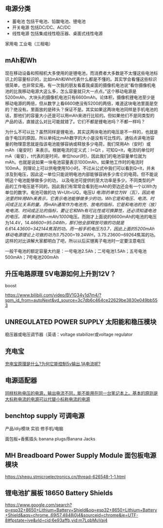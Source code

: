 ## 电源分类
+ 蓄电池
  包括干电池、铅酸电池、锂电池
+ 开关电源
  包括DC/DC、AC/DC
+ 线性电源
  包括集成线性稳压器、桌面式线性电源

家用电 工业电（三相电）
## mAh和Wh

现在移动设备和照相机大多使用的是锂电池，而消费者大多数是不太懂这些电池标识上的容量标识的，比如mAh和Wh代表什么都是不懂的。其实学会看懂这些标识很简单，也非常实用。有一次我的朋友看着我桌面的摄像机电池说“看你摄像机电池的比我移动电源大这么多，怎么容量就只大一点点。”这个移动电源是5200mAh，大块头的摄像机电池只有6600mAh。论体积，摄像机锂电池至少是移动电源的两倍，但从数字上看6600绝没有5200的两倍，难道这块电池里面是空的？绝没有。里面放的是砖头？保证不是。其实如果这两块电池同样是手机电池的话，那他们的容量大小还是可以用mAh来进行比较的。但如果他们不是同类型的产品的话，直接这么对比可能就错了。它们不都是锂电池吗？不都一样吗？

为什么不可以比？虽然同样是锂电池，其实这两块电池的电压是不一样的，也就是由于电压的原因，所以单纯比mAh数字的大小是没有可比性的。通俗点讲电池容量的物理意思就是指该电池能够容纳或释放多少电荷，我们常用Ah（安时）或mAh（毫安时）来表示。根据电流的定义式：I=Q/t ，可知Q=It，电流I的单位时mA（毫安），t代表的是时间，单位hour(时)，因此我们的电池容量单位就为mAh。也就是说如果一块电池容量表示1000mAh，如果他工作时的电流时100mA，则理论上可以供电使用10小时。不过从公式中我们可以看到Q=It，并未涉及到电压，因此这一单位只能说明电池内部能够容纳多少库仑的电荷。但不能说明这个电池能够做多少的功， 以及电池可提供的至大功率是多少。不同类型的产品的工作电压是不同的。因此我们有常常会看到在mAh的旁边还会有一个以Wh为单位的数字。电池可做的功 W=UIt=UQ，电压U *电流I的单位为W（瓦），因此电池里的W用Wh来表示，它表示电池能够做多少的功。Wh它是和电压、电流、时间成正比关系的量。而mAh通常作为电池充、放电的指标，它是和电池的充（放）电电流、时间成正比的指标，要让它和Wh有可比性或可换算性，还必须知道电池的电压。简单来说Wh=mAh/1000*电压。而刚才上面说的6600mAh的电池的电压为14.4V，14.4*6600=95.04Wh，那们他全部释放可做的功就是6.6*14.4*3600=342144焦耳的功。而一般手机电压为3.7，因此上面的5200mAh移动电源理论上可做的功为3.7*5200=19.24WH，3.7*5.2*3600=69264焦耳的功。这样的对比讲解大家都明白了吧，所以以后买锂离子电池时一定要注意电压


一般干电池的额定容量大约是：一号电池2.5Ah；二号电池1.5Ah；五号电池500mAh；7号电池200mAh


## 升压电路原理 5V电源如何上升到12V？
boost

https://www.bilibili.com/video/BV1G34y1d7m4/?spm_id_from=autoNext&vd_source=3c7db6c464ce22629be3830e049bb553

## UNREGULATED POWER SUPPLY 太阳能和稳压模块

稳压器或电压调节器（英语：voltage stabilizer或voltage regulator

## 充电宝

[充电宝原理是什么?为何它能控制5v输出,1A电流呢?](https://www.zhihu.com/question/338889605)

## 电源适配器
[同样标称电压的电源，输出电流不同，能不能用在同一台笔记本上。基本的原则是大标称电流的电源可以代替小标称电流的电源](http://www.juda.cn/news/140594.html)

## benchtop supply 可调电源
产品/diy模块
实验
修手机/电脑

面包板+香蕉插头 banana plugs/Banana Jacks

## MH Breadboard Power Supply Module 面包板电源模块
https://shequ.stmicroelectronics.cn/thread-626548-1-1.html

## 锂电池扩展板 18650 Battery Shields 
https://www.google.com/search?q=esp32+8650+Lithium+Battery+Shield&oq=esp32+8650+Lithium+Battery+Shield&aqs=chrome..69i57.4848j0j4&sourceid=chrome&ie=UTF-8#fpstate=ive&vld=cid:6e93affb,vid:m7LqbMuVaj4